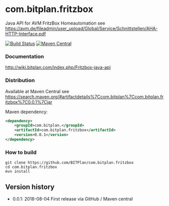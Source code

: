 # com.bitplan.fritzbox
Java API for AVM FritzBox Homeautomation
see https://avm.de/fileadmin/user_upload/Global/Service/Schnittstellen/AHA-HTTP-Interface.pdf

[![Build Status](https://travis-ci.org/BITPlan/com.bitplan.fritzbox.svg?branch=master)](https://travis-ci.org/BITPlan/com.bitplan.fritzbox)
[![Maven Central](https://maven-badges.herokuapp.com/maven-central/com.bitplan/com.bitplan.fritzbox/badge.svg)](https://maven-badges.herokuapp.com/maven-central/com.bitplan/com.bitplan.fritzbox)

### Documentation
http://wiki.bitplan.com/index.php/Fritzbox-java-api

### Distribution
Available at Maven Central see 
https://search.maven.org/#artifactdetails%7Ccom.bitplan%7Ccom.bitplan.fritzbox%7C0.0.1%7Cjar

Maven dependency:

```xml
<dependency>
	<groupId>com.bitplan.</groupId>
	<artifactId>com.bitplan.fritzbox</artifactId>
	<version>0.0.1</version>
</dependency>
```

### How to build
```
git clone https://github.com/BITPlan/com.bitplan.fritzbox
cd com.bitplan.fritzbox
mvn install
```

## Version history
*  0.0.1: 2018-08-04 First release via GitHub / Maven central